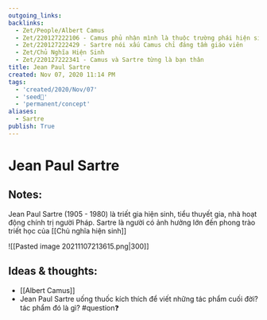 ```yaml
---
outgoing_links:
backlinks:
  - Zet/People/Albert Camus
  - Zet/220127222106 - Camus phủ nhận mình là thuộc trường phái hiện sinh
  - Zet/220127222429 - Sartre nói xấu Camus chỉ đáng tầm giáo viên
  - Zet/Chủ Nghĩa Hiện Sinh
  - Zet/220127222341 - Camus và Sartre từng là bạn thân
title: Jean Paul Sartre
created: Nov 07, 2020 11:14 PM
tags:
  - 'created/2020/Nov/07'
  - 'seed🥜'
  - 'permanent/concept'
aliases:
  - Sartre
publish: True
---
```

# Jean Paul Sartre

## Notes:
Jean Paul Sartre (1905 - 1980) là triết gia hiện sinh, tiểu thuyết gia, nhà hoạt động chính trị người Pháp. Sartre là người có ảnh hưởng lớn đến phong trào triết học của [[Chủ nghĩa hiện sinh]]

![[Pasted image 20211107213615.png|300]]

## Ideas & thoughts:
- [[Albert Camus]]
- Jean Paul Sartre uống thuốc kích thích để viết những tác phẩm cuối đời? tác phẩm đó là gì? #question❓ 
